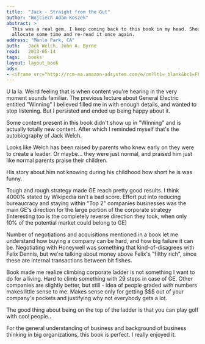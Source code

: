 ```yaml
---
title:	"Jack - Straight from the Gut"
author: "Wojciech Adam Koszek"
abstract: >
  This was a real gem. I keep coming back to this book in my head. Should
  allocate some time and re-read it once again.
address: "Menlo Park, CA"
auth:	Jack Welch, John A. Byrne
read:	2013-05-14
tags:	books
layout: layout_book
ads:
- <iframe src="http://rcm-na.amazon-adsystem.com/e/cm?lt1=_blank&bc1=FFFFFF&IS2=1&npa=1&bg1=FFFFFF&fc1=000000&lc1=FF0000&t=wkoszek-20&o=1&p=8&l=as4&m=amazon&f=ifr&ref=ss_til&asins=0446690686" style="width:120px;height:240px;" scrolling="no" marginwidth="0" marginheight="0" frameborder="0"></iframe>
---
```

U la la. Weird feeling that is when content you're hearing in the very
moment sounds familiar. The previous lecture about General Electric entitled
"Winning" I believed filled me in with enough details, and wanted to stop
listening. But I persisted and ended up being happy about it.

Some content present in this book didn't show up in "Winning" and is
actually totally new content.  After which I reminded myself that's the
autobiography of Jack Welch.

Looks like Welch has been raised by parents who knew early on they were to
create a leader. Or maybe... they were just normal, and praised him just
like normal parents praise their children.

His story about him not knowing during his childhood how short he is was
funny.

Tough and rough strategy made GE reach pretty good results. I think 4000%
stated by Wikipedia isn't a bad score. Effort put into reducing bureaucracy
and staying within "Top 2" companies businesses was the main GE's direction
for the large portion of the corporate strategy (interesting too is the
completely reverse direction they took, when only 10% of the potential
market could belong to GE)

Number of negotiations and acquisitions mentioned in a book let me
understand how buying a company can be hard, and how big failure it can be.
Negotiating with Honeywell was something that kind-of-disagrees with Felix
Dennis, but we're talking about money above Felix's "filthy rich", since
these are internal transactions between bit fishes.

Book made me realize climbing corporate ladder is not something I want to do
for a living. Hard to climb something with 29 steps in case of GE. Other
companies are slightly better, but still - idea of people graded with
numbers makes little sense to me. Makes sense only for getting $$$ out of
your company's pockets and justifying why not everybody gets a lot.

The good thing about being on the top of the ladder is that you can play
golf with cool people..

For the general understanding of business and background of business
thinking in big organizations, this book is perfect. I really enjoyed it.
